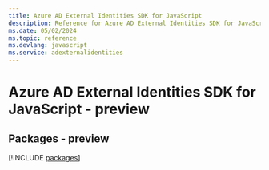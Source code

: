 ```yaml
---
title: Azure AD External Identities SDK for JavaScript
description: Reference for Azure AD External Identities SDK for JavaScript
ms.date: 05/02/2024
ms.topic: reference
ms.devlang: javascript
ms.service: adexternalidentities
---
```

# Azure AD External Identities SDK for JavaScript - preview
## Packages - preview
[!INCLUDE [packages](ad-external-identities-index.md)]